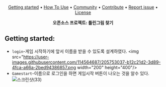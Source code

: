 <p align="center">
  <a href="#getting-started">Getting started</a> •
  <a href="#usage">How To Use</a> •
  <a href="#community">Community</a> •
  <a href="#contribute">Contribute</a> •
  <a href="#report-an-issue">Report issue</a> •
  <a href="#license">License</a>
</p>

<p align="center">
  <strong> 오픈소스 프로젝트: 틀린그림 찾기</a></strong>
</p>
  
## Getting started:
- `login`-게임 시작하기에 앞서 이름을 받을 수 있도록 설계하였다.
<img src="https://user-images.githubusercontent.com/114564687/205753037-b12c21d2-3d89-4fca-a66a-2bed94386857.png width="200" height="400"/>
- `Gamestart`-이름으로 로그인을 하면 게임시작 버튼이 나오는 것을 알수 있다.
![스크린샷(33)](https://user-images.githubusercontent.com/114564687/205756063-3dd9fea5-5422-4bcd-8093-840fe4f16c0c.png)

